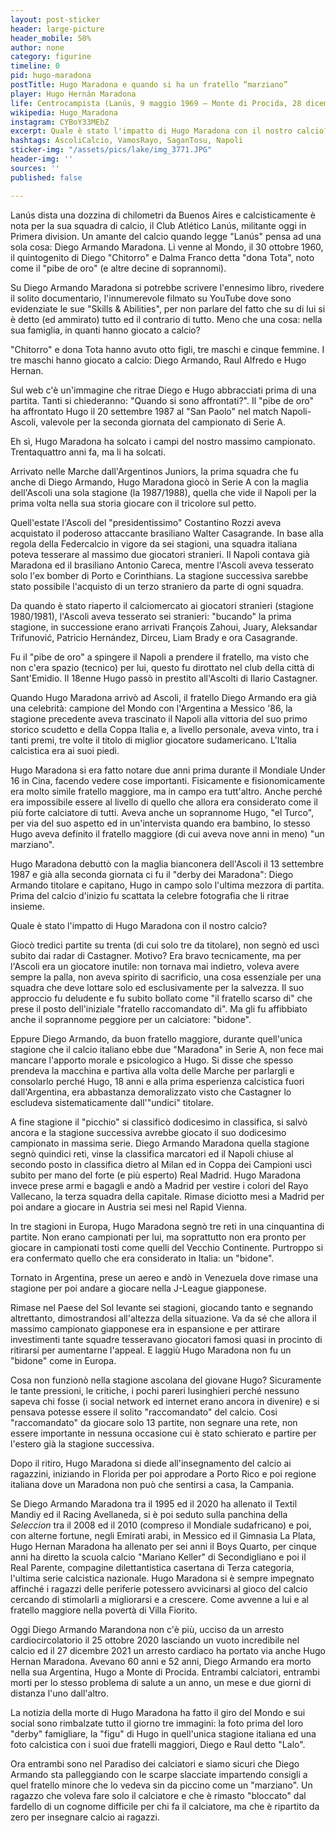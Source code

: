 ```yaml
---
layout: post-sticker
header: large-picture
header_mobile: 50%
author: none
category: figurine
timeline: 0
pid: hugo-maradona
postTitle: Hugo Maradona e quando si ha un fratello “marziano”
player: Hugo Hernán Maradona
life: Centrocampista (Lanús, 9 maggio 1969 – Monte di Procida, 28 dicembre 2021)
wikipedia: Hugo_Maradona
instagram: CYBoY33MEbZ
excerpt: Quale è stato l'impatto di Hugo Maradona con il nostro calcio?
hashtags: AscoliCalcio, VamosRayo, SaganTosu, Napoli
sticker-img: "/assets/pics/lake/img_3771.JPG"
header-img: ''
sources: ''
published: false

---
```

Lanús dista una dozzina di chilometri da Buenos Aires e calcisticamente è nota per la sua squadra di calcio, il Club Atlético Lanús, militante oggi in Primera division. Un amante del calcio quando legge &quot;Lanús&quot; pensa ad una sola cosa: Diego Armando Maradona. Lì venne al Mondo, il 30 ottobre 1960, il quintogenito di Diego &quot;Chitorro&quot; e Dalma Franco detta &quot;dona Tota&quot;, noto come il &quot;pibe de oro&quot; (e altre decine di soprannomi).

Su Diego Armando Maradona si potrebbe scrivere l&#39;ennesimo libro, rivedere il solito documentario, l&#39;innumerevole filmato su YouTube dove sono evidenziate le sue &quot;Skills &amp; Abilities&quot;, per non parlare del fatto che su di lui si è detto (ed ammirato) tutto ed il contrario di tutto. Meno che una cosa: nella sua famiglia, in quanti hanno giocato a calcio?

&quot;Chitorro&quot; e dona Tota hanno avuto otto figli, tre maschi e cinque femmine. I tre maschi hanno giocato a calcio: Diego Armando, Raul Alfredo e Hugo Hernan.

Sul web c&#39;è un&#39;immagine che ritrae Diego e Hugo abbracciati prima di una partita. Tanti si chiederanno: &quot;Quando si sono affrontati?&quot;. Il &quot;pibe de oro&quot; ha affrontato Hugo il 20 settembre 1987 al &quot;San Paolo&quot; nel match Napoli-Ascoli, valevole per la seconda giornata del campionato di Serie A.

Eh sì, Hugo Maradona ha solcato i campi del nostro massimo campionato. Trentaquattro anni fa, ma li ha solcati.

Arrivato nelle Marche dall&#39;Argentinos Juniors, la prima squadra che fu anche di Diego Armando, Hugo Maradona giocò in Serie A con la maglia dell&#39;Ascoli una sola stagione (la 1987/1988), quella che vide il Napoli per la prima volta nella sua storia giocare con il tricolore sul petto.

Quell&#39;estate l&#39;Ascoli del &quot;presidentissimo&quot; Costantino Rozzi aveva acquistato il poderoso attaccante brasiliano Walter Casagrande. In base alla regola della Federcalcio in vigore da sei stagioni, una squadra italiana poteva tesserare al massimo due giocatori stranieri. Il Napoli contava già Maradona ed il brasiliano Antonio Careca, mentre l&#39;Ascoli aveva tesserato solo l&#39;ex bomber di Porto e Corinthians. La stagione successiva sarebbe stato possibile l&#39;acquisto di un terzo straniero da parte di ogni squadra.

Da quando è stato riaperto il calciomercato ai giocatori stranieri (stagione 1980/1981), l&#39;Ascoli aveva tesserato sei stranieri: &quot;bucando&quot; la prima stagione, in successione erano arrivati François Zahoui, Juary, Aleksandar Trifunović, Patricio Hernández, Dirceu, Liam Brady e ora Casagrande.

Fu il &quot;pibe de oro&quot; a spingere il Napoli a prendere il fratello, ma visto che non c&#39;era spazio (tecnico) per lui, questo fu dirottato nel club della città di Sant&#39;Emidio. Il 18enne Hugo passò in prestito all&#39;Ascolti di Ilario Castagner.

Quando Hugo Maradona arrivò ad Ascoli, il fratello Diego Armando era già una celebrità: campione del Mondo con l&#39;Argentina a Messico &#39;86, la stagione precedente aveva trascinato il Napoli alla vittoria del suo primo storico scudetto e della Coppa Italia e, a livello personale, aveva vinto, tra i tanti premi, tre volte il titolo di miglior giocatore sudamericano. L&#39;Italia calcistica era ai suoi piedi.

Hugo Maradona si era fatto notare due anni prima durante il Mondiale Under 16 in Cina, facendo vedere cose importanti. Fisicamente e fisionomicamente era molto simile fratello maggiore, ma in campo era tutt&#39;altro. Anche perché era impossibile essere al livello di quello che allora era considerato come il più forte calciatore di tutti. Aveva anche un soprannome Hugo, &quot;el Turco&quot;, per via del suo aspetto ed in un&#39;intervista quando era bambino, lo stesso Hugo aveva definito il fratello maggiore (di cui aveva nove anni in meno) &quot;un marziano&quot;.

Hugo Maradona debuttò con la maglia bianconera dell&#39;Ascoli il 13 settembre 1987 e già alla seconda giornata ci fu il &quot;derby dei Maradona&quot;: Diego Armando titolare e capitano, Hugo in campo solo l&#39;ultima mezzora di partita. Prima del calcio d&#39;inizio fu scattata la celebre fotografia che li ritrae insieme.

Quale è stato l&#39;impatto di Hugo Maradona con il nostro calcio?

Giocò tredici partite su trenta (di cui solo tre da titolare), non segnò ed uscì subito dai radar di Castagner. Motivo? Era bravo tecnicamente, ma per l&#39;Ascoli era un giocatore inutile: non tornava mai indietro, voleva avere sempre la palla, non aveva spirito di sacrificio, una cosa essenziale per una squadra che deve lottare solo ed esclusivamente per la salvezza. Il suo approccio fu deludente e fu subito bollato come &quot;il fratello scarso di&quot; che prese il posto dell&#39;iniziale &quot;fratello raccomandato di&quot;. Ma gli fu affibbiato anche il soprannome peggiore per un calciatore: &quot;bidone&quot;.

Eppure Diego Armando, da buon fratello maggiore, durante quell&#39;unica stagione che il calcio italiano ebbe due &quot;Maradona&quot; in Serie A, non fece mai mancare l&#39;apporto morale e psicologico a Hugo. Si disse che spesso prendeva la macchina e partiva alla volta delle Marche per parlargli e consolarlo perché Hugo, 18 anni e alla prima esperienza calcistica fuori dall&#39;Argentina, era abbastanza demoralizzato visto che Castagner lo escludeva sistematicamente dall&#39;&quot;undici&quot; titolare.

A fine stagione il &quot;picchio&quot; si classificò dodicesimo in classifica, si salvò ancora e la stagione successiva avrebbe giocato il suo dodicesimo campionato in massima serie. Diego Armando Maradona quella stagione segnò quindici reti, vinse la classifica marcatori ed il Napoli chiuse al secondo posto in classifica dietro al Milan ed in Coppa dei Campioni uscì subito per mano del forte (e più esperto) Real Madrid. Hugo Maradona invece prese armi e bagagli e andò a Madrid per vestire i colori del Rayo Vallecano, la terza squadra della capitale. Rimase diciotto mesi a Madrid per poi andare a giocare in Austria sei mesi nel Rapid Vienna.

In tre stagioni in Europa, Hugo Maradona segnò tre reti in una cinquantina di partite. Non erano campionati per lui, ma soprattutto non era pronto per giocare in campionati tosti come quelli del Vecchio Continente. Purtroppo si era confermato quello che era considerato in Italia: un &quot;bidone&quot;.

Tornato in Argentina, prese un aereo e andò in Venezuela dove rimase una stagione per poi andare a giocare nella J-League giapponese.

Rimase nel Paese del Sol levante sei stagioni, giocando tanto e segnando altrettanto, dimostrandosi all&#39;altezza della situazione. Va da sé che allora il massimo campionato giapponese era in espansione e per attirare investimenti tante squadre tesseravano giocatori famosi quasi in procinto di ritirarsi per aumentarne l&#39;appeal. E laggiù Hugo Maradona non fu un &quot;bidone&quot; come in Europa.

Cosa non funzionò nella stagione ascolana del giovane Hugo? Sicuramente le tante pressioni, le critiche, i pochi pareri lusinghieri perché nessuno sapeva chi fosse (i social network ed internet erano ancora in divenire) e si pensava potesse essere il solito &quot;raccomandato&quot; del calcio. Cosi &quot;raccomandato&quot; da giocare solo 13 partite, non segnare una rete, non essere importante in nessuna occasione cui è stato schierato e partire per l&#39;estero già la stagione successiva.

Dopo il ritiro, Hugo Maradona si diede all&#39;insegnamento del calcio ai ragazzini, iniziando in Florida per poi approdare a Porto Rico e poi regione italiana dove un Maradona non può che sentirsi a casa, la Campania.

Se Diego Armando Maradona tra il 1995 ed il 2020 ha allenato il Textil Mandiy ed il Racing Avellaneda, si è poi seduto sulla panchina della _Seleccion_ tra il 2008 ed il 2010 (compreso il Mondiale sudafricano) e poi, con alterne fortune, negli Emirati arabi, in Messico ed il Gimnasia La Plata, Hugo Hernan Maradona ha allenato per sei anni il Boys Quarto, per cinque anni ha diretto la scuola calcio &quot;Mariano Keller&quot; di Secondigliano e poi il Real Parente, compagine dilettantistica casertana di Terza categoria, l&#39;ultima serie calcistica nazionale. Hugo Maradona si è sempre impegnato affinché i ragazzi delle periferie potessero avvicinarsi al gioco del calcio cercando di stimolarli a migliorarsi e a crescere. Come avvenne a lui e al fratello maggiore nella povertà di Villa Fiorito.

Oggi Diego Armando Marandona non c&#39;è più, ucciso da un arresto cardiocircolatorio il 25 ottobre 2020 lasciando un vuoto incredibile nel calcio ed il 27 dicembre 2021 un arresto cardiaco ha portato via anche Hugo Hernan Maradona. Avevano 60 anni e 52 anni, Diego Armando era morto nella sua Argentina, Hugo a Monte di Procida. Entrambi calciatori, entrambi morti per lo stesso problema di salute a un anno, un mese e due giorni di distanza l&#39;uno dall&#39;altro.

La notizia della morte di Hugo Maradona ha fatto il giro del Mondo e sui social sono rimbalzate tutto il giorno tre immagini: la foto prima del loro &quot;derby&quot; famigliare, la &quot;figu&quot; di Hugo in quell&#39;unica stagione italiana ed una foto calcistica con i suoi due fratelli maggiori, Diego e Raul detto &quot;Lalo&quot;.

Ora entrambi sono nel Paradiso dei calciatori e siamo sicuri che Diego Armando sta palleggiando con le scarpe slacciate impartendo consigli a quel fratello minore che lo vedeva sin da piccino come un &quot;marziano&quot;. Un ragazzo che voleva fare solo il calciatore e che è rimasto &quot;bloccato&quot; dal fardello di un cognome difficile per chi fa il calciatore, ma che è ripartito da zero per insegnare calcio ai ragazzi.